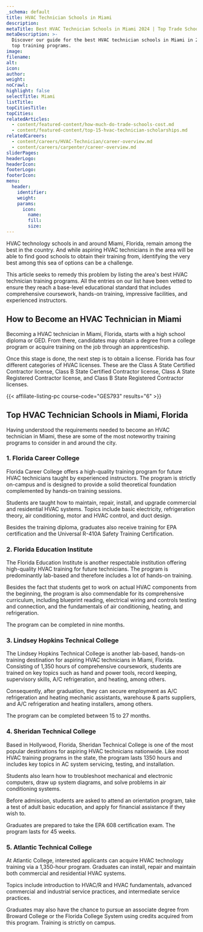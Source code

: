```yaml
---
_schema: default
title: HVAC Technician Schools in Miami
description:
metaTitle: Best HVAC Technician Schools in Miami 2024 | Top Trade Schools
metaDescription: >-
  Discover our guide for the best HVAC technician schools in Miami in 2024 for
  top training programs.
image:
filename:
alt:
icon:
author:
weight:
noCrawl:
highlight: false
selectTitle: Miami
listTitle:
topCitiesTitle:
topCities:
relatedArticles:
  - content/featured-content/how-much-do-trade-schools-cost.md
  - content/featured-content/top-15-hvac-technician-scholarships.md
relatedCareers:
  - content/careers/HVAC-Technician/career-overview.md
  - content/careers/carpenter/career-overview.md
sliderPages:
headerLogo:
headerIcon:
footerLogo:
footerIcon:
menu:
  header:
    identifier:
    weight:
    params:
      icon:
        name:
        fill:
        size:
---
```

HVAC technology schools in and around Miami, Florida, remain among the best in the country. And while aspiring HVAC technicians in the area will be able to find good schools to obtain their training from, identifying the very best among this sea of options can be a challenge.

This article seeks to remedy this problem by listing the area's best HVAC technician training programs. All the entries on our list have been vetted to ensure they reach a base-level educational standard that includes comprehensive coursework, hands-on training, impressive facilities, and experienced instructors.

## **How to Become an HVAC Technician in Miami**

Becoming a HVAC technician in Miami, Florida, starts with a high school diploma or GED. From there, candidates may obtain a degree from a college program or acquire training on the job through an apprenticeship.

Once this stage is done, the next step is to obtain a license. Florida has four different categories of HVAC licenses. These are the Class A State Certified Contractor license, Class B State Certified Contractor license, Class A State Registered Contractor license, and Class B State Registered Contractor licenses.

{{< affiliate-listing-pc course-code="GES793" results="6" >}}

## **Top HVAC Technician Schools in Miami, Florida**

Having understood the requirements needed to become an HVAC technician in Miami, these are some of the most noteworthy training programs to consider in and around the city.

### **1\. Florida Career College**

Florida Career College offers a high-quality training program for future HVAC technicians taught by experienced instructors. The program is strictly on-campus and is designed to provide a solid theoretical foundation complemented by hands-on training sessions.

Students are taught how to maintain, repair, install, and upgrade commercial and residential HVAC systems. Topics include basic electricity, refrigeration theory, air conditioning, motor and HVAC control, and duct design.

Besides the training diploma, graduates also receive training for EPA certification and the Universal R-410A Safety Training Certification.

### **2\. Florida Education Institute**

The Florida Education Institute is another respectable institution offering high-quality HVAC training for future technicians. The program is predominantly lab-based and therefore includes a lot of hands-on training.

Besides the fact that students get to work on actual HVAC components from the beginning, the program is also commendable for its comprehensive curriculum, including blueprint reading, electrical wiring and controls testing and connection, and the fundamentals of air conditioning, heating, and refrigeration.

The program can be completed in nine months.

### **3\. Lindsey Hopkins Technical College**

The Lindsey Hopkins Technical College is another lab-based, hands-on training destination for aspiring HVAC technicians in Miami, Florida. Consisting of 1,350 hours of comprehensive coursework, students are trained on key topics such as hand and power tools, record keeping, supervisory skills, A/C refrigeration, and heating, among others.

Consequently, after graduation, they can secure employment as A/C refrigeration and heating mechanic assistants, warehouse & parts suppliers, and A/C refrigeration and heating installers, among others.

The program can be completed between 15 to 27 months.

### **4\. Sheridan Technical College**

Based in Hollywood, Florida, Sheridan Technical College is one of the most popular destinations for aspiring HVAC technicians nationwide. Like most HVAC training programs in the state, the program lasts 1350 hours and includes key topics in AC system servicing, testing, and installation.

Students also learn how to troubleshoot mechanical and electronic computers, draw up system diagrams, and solve problems in air conditioning systems.

Before admission, students are asked to attend an orientation program, take a test of adult basic education, and apply for financial assistance if they wish to.

Graduates are prepared to take the EPA 608 certification exam. The program lasts for 45 weeks.

### **5\. Atlantic Technical College**

At Atlantic College, interested applicants can acquire HVAC technology training via a 1,350-hour program. Graduates can install, repair and maintain both commercial and residential HVAC systems.

Topics include introduction to HVAC/R and HVAC fundamentals, advanced commercial and industrial service practices, and intermediate service practices.

Graduates may also have the chance to pursue an associate degree from Broward College or the Florida College System using credits acquired from this program. Training is strictly on campus.